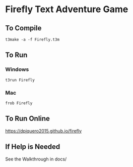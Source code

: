 # Firefly Text Adventure Game



## To Compile

`t3make -a -f Firefly.t3m`


## To Run

### Windows

`t3run Firefly`

### Mac

`frob Firefly`


## To Run Online

<https://dpiquero2015.github.io/firefly>

## If Help is Needed

See the Walkthrough in docs/